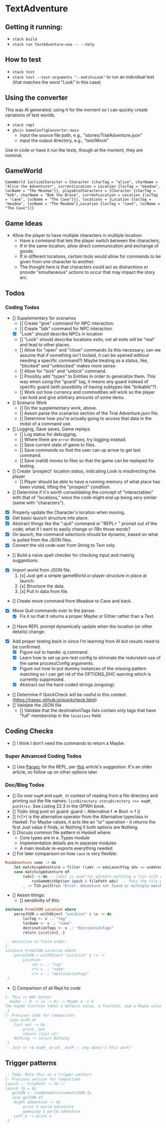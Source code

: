 # TextAdventure

## Getting it running:

- `stack build`
- `stack run TextAdventure-exe -- --help`

## How to test

- `stack test`
- `stack test --test-arguments "--match=Look"` to run an individual test (that matches the word "Look" in this case)

## Using the converter

This was AI generated; using it for the moment so I can quickly create variations of test worlds.

- `stack repl`
- `ghci> GameConfigConverter.main`
  - input the source file path, e.g., "stories/TrialAdventure.json"
  - input the output directory, e.g., "test/Mock"

Use in code or have it run the tests, though at the moment, they are nominal.

## GameWorld

```
GameWorld {activeCharacter = Character {charTag = "alice", charName = "Alice the Adventurer", currentLocation = Location {locTag = "meadow", locName = "The Meadow"}}, playableCharacters = [Character {charTag = "bob", charName = "Bob the Brave", currentLocation = Location {locTag = "cave", locName = "The Cave"}}], locations = [Location {locTag = "meadow", locName = "The Meadow"},Location {locTag = "cave", locName = "The Cave"}]}
```

## Game Ideas

- Allow the player to have multiple characters in multiple location:
  - Have a command that lets the player switch between the characters;
  - If in the same location, allow direct communication and exchange of goods;
  - If in different locations, certain tools would allow for commands to be given from one character to another.
  - The thought here is that characters could act as distractions or provide "simultaneous" actions to occur that may impact the story arc.

## Todos

### Coding Todos
- [] Supplementary for scenarios
  - [] Create "give" command for NPC interaction.
  - [] Create "talk" command for NPC interaction.
  - [x] "Look" should describe NPCs in location
  - [] "Look" should describe locations exits; not all exits will be "real" and lead to other places.
  - [] Allow for "open" and "close" commands (is this necessary; can we assume that if something isn't locked, it can be opened without needing a specific command?) Maybe treating as a status, like, "blocked" and "unblocked" makes more sense.
  - [] Allow for "lock" and "unlock" command.
  - [] Possibly add "types" to Entities in order to generalize them. This way when using the "guard" tag, it means any guard instead of specific guard (with possibility of having subtypes like "bribable"?).
  - [] Work out how currency and commodities will work so the player can hold and give arbitrary amounts of some items.
- [] Scenario Work
  - [] Do the supplementary work, above.
  - [] Aeson parse the scenarios section of the Trial Adventure.json file.
  - [] Determine how you're actually going to access that data in the midst of a command use.
- [] Logging, Gave saves, Game replays
  - [] Log status for debugging.
  - [] Where there are `error` throws, try logging instead.
  - [] Save current state of game to files.
  - [] Save commands so that the user can up arrow to get last command.
  - [] Save (valid) moves to files so that the game can be replayed for testing.
- [] Create 'prospect' location status, indicating Look is misdirecting the player
  - [] Player should be able to have a running memory of what place has been visited, lifting the "prospect" condition.
- [] Determine if it's worth consolidating the concept of "interactables" with that of "locations," since the code might end up being very similar (same with "characters").
- [x] Properly update the Character's location when moving.
- [x] Get basic launch structure into place.
- [x] Abstract things like the ":quit" command or "REPL> " prompt out of the code; what if I want to easily change or i18n those words?
- [x] On launch, the command selections should be dynamic, based on what is pulled from the JSON files.
- [x] Convert the old code over from String to Text only.
- [] Build a naive spell checker for checking input and making suggestions.
- [x] Import world from JSON file.
  1. [x] Just get a simple gameWorld or player structure in place at launch.
  2. [x] Structure the data.
  3. [x] Pull in data from file.
- [] Create move command from Meadow to Cave and back.
- [x] Move Quit commands over to the parser.
  - [x] Fix it so that it returns a proper Maybe or Either rather than a Text.
- [] Have REPL prompt dynamically update when the location (or other details) change.
- [x] Add proper testing back in since I'm learning from AI but results need to be confirmed.
  - [x] Figure out to handle :q command.
  - [x] Learn how to set up pre-test config to eliminate the redundant use of the same processConfig arguments.
  - [x] Figure out how to put dummy instances of the missing pattern matching so I can get rid of the OPTIONS_GHC warning which is currently suppressed.
  - [x] Abstract out the hard-coded strings (ongoing).
- [] Determine if QuickCheck will be useful in this context. (https://hspec.github.io/quickcheck.html)
- [] Validate the JSON file
  - [] Validate that the destinationTags lists contain only tags that have "full" membership in the `locations` field.

## Coding Checks

- [] I think I don't need the commands to return a Maybe.

### Super Advanced Coding Todos

- [] Use [Parsec](https://hackage.haskell.org/package/parsec) for the REPL, per [this](https://blogg.bekk.no/creating-a-repl-in-haskell-efcdef1deec2) article's suggestion. It's an older article, so follow up on other options later.

### Doc/Blog Todos

- [] Go over `mapM` and `mapM_` in context of reading from a file directory and printing out the file names: `listDirectory storyDirectory >>= mapM_ putStrLn`. See Listing 22.3 in the GPWH book.
- []  Todo: blog post on guard: guard :: Alternative f => Bool -> f ()
- [] (<|>) is the alternative operator from the Alternative typeclass in Haskell. For Maybe values, it acts like an "or" operation - it returns the first Just value it finds, or Nothing if both options are Nothing.
- [] Discuss common file pattern in Haskell where:
  - Core types are in a .Types module
  - Implementation details are in separate modules
  - A main module re-exports everything needed
- [] For later comparison on how `case` is very flexible:
```haskell
RunAdventure name -> do
    let matchingAdventure = filter (\adv -> advLaunchTag adv == unAdventureName name) adventures
    case matchingAdventure of
        [adv] -> do -- [adv] is used for pattern matching a list with one element only
            runGameWithOption (pack $ filePath adv)  -- Pass the file path instead of the launch tag
        _ -> TIO.putStrLn "Error: Adventure not found or multiple matches found"
```
- [] Aeson things:
  - [] sensitivity of this:
```haskell
instance FromJSON Location where
    parseJSON = withObject "Location" $ \v -> do
        locTag <- v .: "tag"
        locName <- v .: "name"
        destinationTags <- v .: "destinationTags"
        return Location{..}

-- Sensitive to field order:
{-
instance FromJSON Location where
    parseJSON = withObject "Location" $ \v ->
        Location
            <$> v .: "tag"
            <*> v .: "name"
            <*> v .: "destinationTags"
-}
```

- [] Comparison of all Repl.hs code

``` haskell
{- This is WAY better
  maybe :: b -> (a -> b) -> Maybe a -> b
The maybe function takes a default value, a function, and a Maybe value. If the Maybe value is Nothing, the function returns the default value. Otherwise, it applies the function to the value inside the Just and returns the result.
-}
{- Previous code for comparison:
  case outM of
    Just out -> do
        print_ out
        return (Just st)
    Nothing -> return Nothing
-}
-- Just st <$ mapM_ print_ outM -- why doesn't this work?
```

## Trigger patterns

```haskell
-- Todo: Note this as a trigger pattern
{- Previous version for comparison
launch :: FilePath -> IO ()
launch fp = do
   geJSON <- loadGameEnvironmentJSON fp
   case geJSON of
    Right adventure -> do
        print $ world adventure
        gameLoop $ world adventure
    Left e -> print e
-}
```

